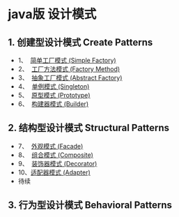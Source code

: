 # java版 设计模式
## 1. 创建型设计模式 Create Patterns
- 1、&nbsp;&nbsp;[简单工厂模式 (Simple Factory)](src/com/example/create/factory/README.md)
- 2、&nbsp;&nbsp;[工厂方法模式 (Factory Method)](src/com/example/create/factory/README.md)
- 3、&nbsp;&nbsp;[抽象工厂模式 (Abstract Factory)](src/com/example/create/factory/README.md)
- 4、&nbsp;&nbsp;[单例模式 (Singleton)](src/com/example/create/singleton/README.md)
- 5、&nbsp;&nbsp;[原型模式 (Prototype)](src/com/example/create/prototype/README.md)
- 6、&nbsp;&nbsp;[构建器模式 (Builder)](src/com/example/create/builder/README.md)
## 2. 结构型设计模式 Structural Patterns
- 7、&nbsp;&nbsp;[外观模式 (Facade)](src/com/example/structural/facade/README.md)
- 8、&nbsp;&nbsp;[组合模式 (Composite)](src/com/example/structural/composite/README.md)
- 9、&nbsp;&nbsp;[装饰器模式 (Decorator)](src/com/example/structural/decorator/README.md)
- 10、[适配器模式 (Adapter)](src/com/example/structural/adapter/README.md)
- 待续
## 3. 行为型设计模式 Behavioral Patterns


